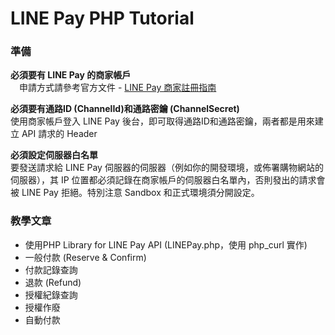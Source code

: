 # LINE Pay PHP Tutorial

### 準備
  **必須要有 LINE Pay 的商家帳戶**  
    　申請方式請參考官方文件 - [LINE Pay 商家註冊指南](https://pay.line.me/tw/intro/techSupport)  

  **必須要有通路ID (ChannelId)和通路密鑰 (ChannelSecret)**  
      使用商家帳戶登入 LINE Pay 後台，即可取得通路ID和通路密鑰，兩者都是用來建立 API 請求的 Header

  **必須設定伺服器白名單**  
      要發送請求給 LINE Pay 伺服器的伺服器（例如你的開發環境，或佈署購物網站的伺服器），其 IP 位置都必須記錄在商家帳戶的伺服器白名單內，否則發出的請求會被 LINE Pay 拒絕。特別注意 Sandbox 和正式環境須分開設定。

### 教學文章
* 使用PHP Library for LINE Pay API (LINEPay.php，使用 php_curl 實作)
* 一般付款 (Reserve & Confirm)
* 付款記錄查詢
* 退款 (Refund)
* 授權紀錄查詢
* 授權作廢
* 自動付款
